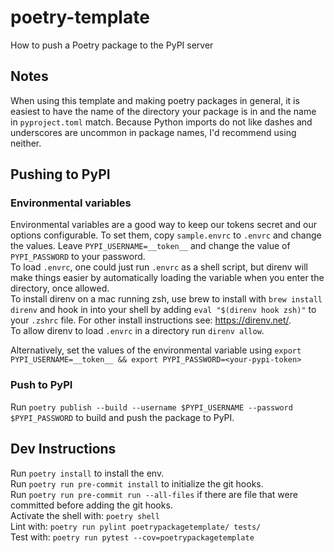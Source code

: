 # poetry-template
How to push a Poetry package to the PyPI server

## Notes
When using this template and making poetry packages in general, it is easiest to have the name of the directory your package is in and the name in `pyproject.toml` match. Because Python imports do not like dashes and underscores are uncommon in package names, I'd recommend using neither.  

## Pushing to PyPI

### Environmental variables
Environmental variables are a good way to keep our tokens secret and our options configurable. To set them, copy `sample.envrc` to `.envrc` and change the values. Leave `PYPI_USERNAME=__token__` and change the value of `PYPI_PASSWORD` to your password.  
To load `.envrc`, one could just run `.envrc` as a shell script, but direnv will make things easier by automatically loading the variable when you enter the directory, once allowed.  
To install direnv on a mac running zsh, use brew to install with `brew install direnv` and hook in into your shell by adding `eval "$(direnv hook zsh)"` to your `.zshrc` file. For other install instructions see: https://direnv.net/.  
To allow direnv to load `.envrc` in a directory run `direnv allow`.  

Alternatively, set the values of the environmental variable using `export PYPI_USERNAME=__token__ && export PYPI_PASSWORD=<your-pypi-token>`

### Push to PyPI
Run `poetry publish --build --username $PYPI_USERNAME --password $PYPI_PASSWORD` to build and push the package to PyPI.


## Dev Instructions
Run `poetry install` to install the env.  
Run `poetry run pre-commit install` to initialize the git hooks.  
Run `poetry run pre-commit run --all-files` if there are file that were committed before adding the git hooks.  
Activate the shell with: `poetry shell`  
Lint with: `poetry run pylint poetrypackagetemplate/ tests/`  
Test with: `poetry run pytest --cov=poetrypackagetemplate`
